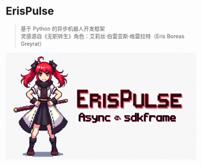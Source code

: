 # ErisPulse

> 基于 Python 的异步机器人开发框架  
灵感源自《无职转生》角色：艾莉丝·伯雷亚斯·格雷拉特（Eris Boreas Greyrat）

![ErisPulse Logo](https://github.com/ErisPulse/ErisPulse/blob/main/.github/assets/erispulse_logo.png)
